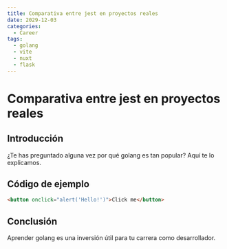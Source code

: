 ```yaml
---
title: Comparativa entre jest en proyectos reales
date: 2029-12-03
categories:
  - Career
tags:
  - golang
  - vite
  - nuxt
  - flask
---
```


# Comparativa entre jest en proyectos reales

## Introducción

¿Te has preguntado alguna vez por qué golang es tan popular? Aquí te lo explicamos.

## Código de ejemplo

```html
<button onclick="alert('Hello!')">Click me</button>
```

## Conclusión

Aprender golang es una inversión útil para tu carrera como desarrollador.